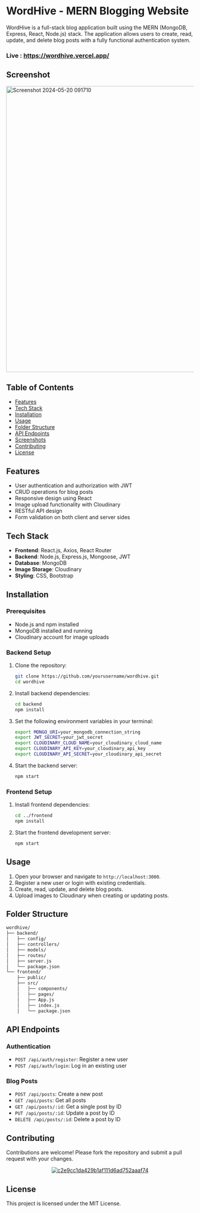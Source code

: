 # WordHive - MERN Blogging Website

WordHive is a full-stack blog application built using the MERN (MongoDB, Express, React, Node.js) stack. The application allows users to create, read, update, and delete blog posts with a fully functional authentication system.

### Live : https://wordhive.vercel.app/

## Screenshot

<img width="768" alt="Screenshot 2024-05-20 091710" src="https://github.com/harshgitdeep/wordhive/assets/88957566/6a9db435-2c38-414b-858b-3d1f65f895c4">

## Table of Contents

- [Features](#features)
- [Tech Stack](#tech-stack)
- [Installation](#installation)
- [Usage](#usage)
- [Folder Structure](#folder-structure)
- [API Endpoints](#api-endpoints)
- [Screenshots](#screenshots)
- [Contributing](#contributing)
- [License](#license)

## Features

- User authentication and authorization with JWT
- CRUD operations for blog posts
- Responsive design using React
- Image upload functionality with Cloudinary
- RESTful API design
- Form validation on both client and server sides

## Tech Stack

- **Frontend**: React.js, Axios, React Router
- **Backend**: Node.js, Express.js, Mongoose, JWT
- **Database**: MongoDB
- **Image Storage**: Cloudinary
- **Styling**: CSS, Bootstrap

## Installation

### Prerequisites

- Node.js and npm installed
- MongoDB installed and running
- Cloudinary account for image uploads

### Backend Setup

1. Clone the repository:

   ```bash
   git clone https://github.com/yourusername/wordhive.git
   cd wordhive
   ```

2. Install backend dependencies:

   ```bash
   cd backend
   npm install
   ```

3. Set the following environment variables in your terminal:

   ```sh
   export MONGO_URI=your_mongodb_connection_string
   export JWT_SECRET=your_jwt_secret
   export CLOUDINARY_CLOUD_NAME=your_cloudinary_cloud_name
   export CLOUDINARY_API_KEY=your_cloudinary_api_key
   export CLOUDINARY_API_SECRET=your_cloudinary_api_secret
   ```

4. Start the backend server:

   ```bash
   npm start
   ```

### Frontend Setup

1. Install frontend dependencies:

   ```bash
   cd ../frontend
   npm install
   ```

2. Start the frontend development server:

   ```bash
   npm start
   ```

## Usage

1. Open your browser and navigate to `http://localhost:3000`.
2. Register a new user or login with existing credentials.
3. Create, read, update, and delete blog posts.
4. Upload images to Cloudinary when creating or updating posts.

## Folder Structure

```bash
wordhive/
├── backend/
│   ├── config/
│   ├── controllers/
│   ├── models/
│   ├── routes/
│   ├── server.js
│   └── package.json
└── frontend/
    ├── public/
    ├── src/
    │   ├── components/
    │   ├── pages/
    │   ├── App.js
    │   ├── index.js
    │   └── package.json
```

## API Endpoints

### Authentication

- `POST /api/auth/register`: Register a new user
- `POST /api/auth/login`: Log in an existing user

### Blog Posts

- `POST /api/posts`: Create a new post
- `GET /api/posts`: Get all posts
- `GET /api/posts/:id`: Get a single post by ID
- `PUT /api/posts/:id`: Update a post by ID
- `DELETE /api/posts/:id`: Delete a post by ID

## Contributing

Contributions are welcome! Please fork the repository and submit a pull request with your changes.

<a href="https://wordhive.vercel.app/">
<p align="center">
  <img src="https://github.com/harshgitdeep/wordhive/assets/88957566/d62c795f-7b56-4728-bb88-e68dcc00c161" alt="c2e9cc1da429b1af111d6ad752aaaf74">
</p>
</a>

## License

This project is licensed under the MIT License. 
